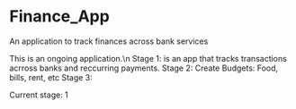# Finance_App
An application to track finances across bank services

This is an ongoing application.\n
Stage 1: is an app that tracks transactions acrross banks and reccurring payments.
Stage 2: Create Budgets: Food, bills, rent, etc
Stage 3: 

Current stage: 1
